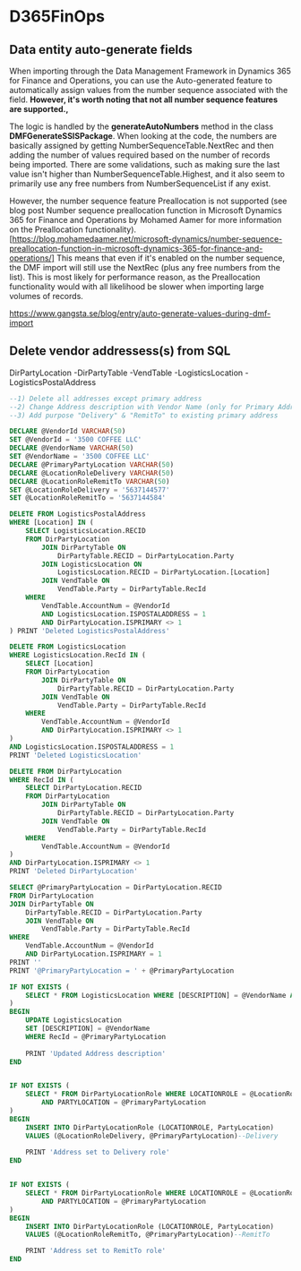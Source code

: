 # D365FinOps

## Data entity auto-generate fields

When importing through the Data Management Framework in Dynamics 365 for Finance and Operations, you can use the Auto-generated feature to automatically assign values from the number sequence associated with the field. <b>However, it's worth noting that not all number sequence features are supported.,</b>

The logic is handled by the <b>generateAutoNumbers</b> method in the class <b>DMFGenerateSSISPackage</b>. When looking at the code, the numbers are basically assigned by getting NumberSequenceTable.NextRec and then adding the number of values required based on the number of records being imported. There are some validations, such as making sure the last value isn't higher than NumberSequenceTable.Highest, and it also seem to primarily use any free numbers from NumberSequenceList if any exist.

However, the number sequence feature Preallocation is not supported (see blog post Number sequence preallocation function in Microsoft Dynamics 365 for Finance and Operations by Mohamed Aamer for more information on the Preallocation functionality). [https://blog.mohamedaamer.net/microsoft-dynamics/number-sequence-preallocation-function-in-microsoft-dynamics-365-for-finance-and-operations/] This means that even if it's enabled on the number sequence, the DMF import will still use the NextRec (plus any free numbers from the list). This is most likely for performance reason, as the Preallocation functionality would with all likelihood be slower when importing large volumes of records.

https://www.gangsta.se/blog/entry/auto-generate-values-during-dmf-import


## Delete vendor addressess(s) from SQL


 DirPartyLocation
 -DirPartyTable
  -VendTable
 -LogisticsLocation
  -LogisticsPostalAddress

```sql
--1) Delete all addresses except primary address
--2) Change Address description with Vendor Name (only for Primary Address)
--3) Add purpose "Delivery" & "RemitTo" to existing primary address

DECLARE @VendorId VARCHAR(50)
SET @VendorId = '3500 COFFEE LLC'
DECLARE @VendorName VARCHAR(50)
SET @VendorName = '3500 COFFEE LLC'
DECLARE @PrimaryPartyLocation VARCHAR(50)
DECLARE @LocationRoleDelivery VARCHAR(50)
DECLARE @LocationRoleRemitTo VARCHAR(50)
SET @LocationRoleDelivery = '5637144577'
SET @LocationRoleRemitTo = '5637144584'

DELETE FROM LogisticsPostalAddress
WHERE [Location] IN (
	SELECT LogisticsLocation.RECID
	FROM DirPartyLocation
		JOIN DirPartyTable ON 
			DirPartyTable.RECID = DirPartyLocation.Party
		JOIN LogisticsLocation ON 
			LogisticsLocation.RECID = DirPartyLocation.[Location]
		JOIN VendTable ON 
			VendTable.Party = DirPartyTable.RecId
	WHERE
		VendTable.AccountNum = @VendorId
		AND LogisticsLocation.ISPOSTALADDRESS = 1
		AND DirPartyLocation.ISPRIMARY <> 1
) PRINT 'Deleted LogisticsPostalAddress'

DELETE FROM LogisticsLocation
WHERE LogisticsLocation.RecId IN (
	SELECT [Location]
	FROM DirPartyLocation
		JOIN DirPartyTable ON 
			DirPartyTable.RECID = DirPartyLocation.Party
		JOIN VendTable ON 
			VendTable.Party = DirPartyTable.RecId
	WHERE
		VendTable.AccountNum = @VendorId
		AND DirPartyLocation.ISPRIMARY <> 1
)
AND LogisticsLocation.ISPOSTALADDRESS = 1
PRINT 'Deleted LogisticsLocation'

DELETE FROM DirPartyLocation
WHERE RecId IN (
	SELECT DirPartyLocation.RECID
	FROM DirPartyLocation
		JOIN DirPartyTable ON 
			DirPartyTable.RECID = DirPartyLocation.Party
		JOIN VendTable ON 
			VendTable.Party = DirPartyTable.RecId
	WHERE
		VendTable.AccountNum = @VendorId
)
AND DirPartyLocation.ISPRIMARY <> 1
PRINT 'Deleted DirPartyLocation'

SELECT @PrimaryPartyLocation = DirPartyLocation.RECID
FROM DirPartyLocation 
JOIN DirPartyTable ON 
	DirPartyTable.RECID = DirPartyLocation.Party
	JOIN VendTable ON 
		VendTable.Party = DirPartyTable.RecId
WHERE
	VendTable.AccountNum = @VendorId
	AND DirPartyLocation.ISPRIMARY = 1
PRINT ''
PRINT '@PrimaryPartyLocation = ' + @PrimaryPartyLocation

IF NOT EXISTS (
	SELECT * FROM LogisticsLocation WHERE [DESCRIPTION] = @VendorName AND RecId = @PrimaryPartyLocation
) 
BEGIN
	UPDATE LogisticsLocation
	SET [DESCRIPTION] = @VendorName
	WHERE RecId = @PrimaryPartyLocation
	
	PRINT 'Updated Address description'
END


IF NOT EXISTS (
	SELECT * FROM DirPartyLocationRole WHERE LOCATIONROLE = @LocationRoleDelivery --Delivery
		AND PARTYLOCATION = @PrimaryPartyLocation
)
BEGIN
    INSERT INTO DirPartyLocationRole (LOCATIONROLE, PartyLocation)
    VALUES (@LocationRoleDelivery, @PrimaryPartyLocation)--Delivery
	
	PRINT 'Address set to Delivery role'
END


IF NOT EXISTS (
	SELECT * FROM DirPartyLocationRole WHERE LOCATIONROLE = @LocationRoleRemitTo --RemitTo
		AND PARTYLOCATION = @PrimaryPartyLocation
)
BEGIN
    INSERT INTO DirPartyLocationRole (LOCATIONROLE, PartyLocation)
    VALUES (@LocationRoleRemitTo, @PrimaryPartyLocation)--RemitTo

	PRINT 'Address set to RemitTo role'
END
```
